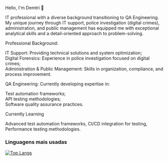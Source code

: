Hello, I'm Demtri 👋


IT professional with a diverse background transitioning to QA Engineering. My unique journey through IT support, police investigation (digital crimes), administration, and public management has equipped me with exceptional analytical skills and a detail-oriented approach to problem-solving.


Professional Background:  


IT Support: Providing technical solutions and system optimization;  
Digital Forensics: Experience in police investigation focused on digital crimes;  
Administration & Public Management: Skills in organization, compliance, and process improvement.


QA Engineering: Currently developing expertise in:  


Test automation frameworks;  
API testing methodologies;  
Software quality assurance practices.


Currently Learning

Advanced test automation frameworks, 
CI/CD integration for testing, 
Performance testing methodologies.

### Linguagens mais usadas

[![Top Langs](https://github-readme-stats.vercel.app/api/all-langs/?username=DemitriSimoes)](https://github.com/anuraghazra/github-readme-stats)
